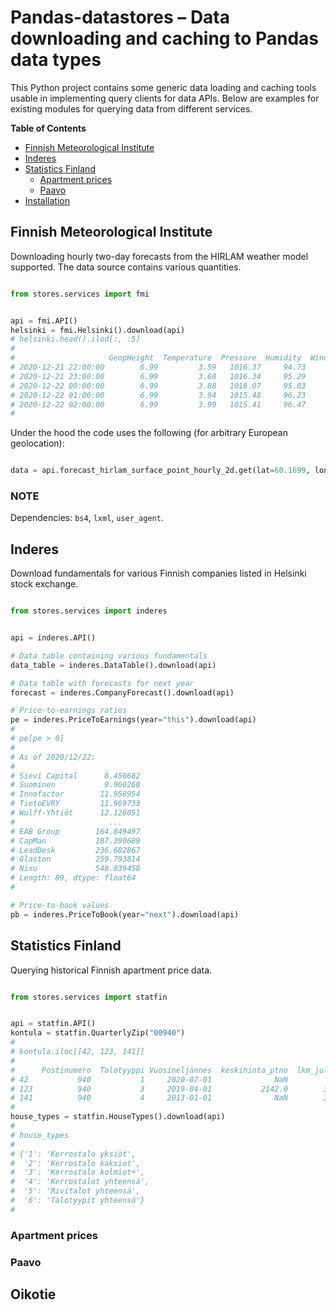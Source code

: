# Pandas-datastores – Data downloading and caching to Pandas data types

This Python project contains some generic data loading and caching tools usable
in implementing query clients for data APIs. Below are examples for existing modules
for querying data from different services.

<!-- markdown-toc start - Don't edit this section. Run M-x markdown-toc-refresh-toc -->
**Table of Contents**

- [Finnish Meteorological Institute](#finnish-meteorological-institute)
- [Inderes](#inderes)
- [Statistics Finland](#statistics-finland)
    - [Apartment prices](#apartment-prices)
    - [Paavo](#paavo)
- [Installation](#installation)

<!-- markdown-toc end -->


## Finnish Meteorological Institute

Downloading hourly two-day forecasts from the HIRLAM weather model supported.
The data source contains various quantities.

```python

from stores.services import fmi


api = fmi.API()
helsinki = fmi.Helsinki().download(api)
# helsinki.head().ilod[:, :5]
# 
#                     GeopHeight  Temperature  Pressure  Humidity  WindDirection
# 2020-12-21 22:00:00        6.99         3.59   1016.37     94.73          217.0
# 2020-12-21 23:00:00        6.99         3.68   1016.34     95.29          218.0
# 2020-12-22 00:00:00        6.99         3.88   1016.07     95.83          219.0
# 2020-12-22 01:00:00        6.99         3.94   1015.48     96.23          214.0
# 2020-12-22 02:00:00        6.99         3.99   1015.41     96.47          215.0
# 

```

Under the hood the code uses the following (for arbitrary European geolocation):

```python

data = api.forecast_hirlam_surface_point_hourly_2d.get(lat=60.1699, lon=24.9384)

```

### NOTE

Dependencies: `bs4`, `lxml`, `user_agent`.

## Inderes

Download fundamentals for various Finnish companies listed in Helsinki stock exchange.

```python

from stores.services import inderes


api = inderes.API()

# Data table containing various fundamentals
data_table = inderes.DataTable().download(api)

# Data table with forecasts for next year
forecast = inderes.CompanyForecast().download(api)

# Price-to-earnings ratios
pe = inderes.PriceToEarnings(year="this").download(api)
#
# pe[pe > 0]
# 
# As of 2020/12/22:
# 
# Sievi Capital      8.450682
# Suominen           9.960260
# Innofactor        11.958954
# TietoEVRY         11.969733
# Wulff-Yhtiöt      12.126051
#                     ...
# EAB Group        164.849497
# CapMan           187.390689
# LeadDesk         236.682867
# Glaston          259.793814
# Nixu             548.839458
# Length: 89, dtype: float64
# 

# Price-to-book values
pb = inderes.PriceToBook(year="next").download(api)

```

## Statistics Finland

Querying historical Finnish apartment price data.

```python

from stores.services import statfin


api = statfin.API()
kontula = statfin.QuarterlyZip("00940")
# 
# kontula.iloc[[42, 123, 141]]
# 
#      Postinumero  Talotyyppi Vuosineljännes  keskihinta_ptno  lkm_julk
# 42           940           1     2020-07-01              NaN         2
# 123          940           3     2019-04-01           2142.0        37
# 141          940           4     2013-01-01              NaN        37
#
house_types = statfin.HouseTypes().download(api)
#
# house_types
# 
# {'1': 'Kerrostalo yksiöt',
#  '2': 'Kerrostalo kaksiot',
#  '3': 'Kerrostalo kolmiot+',
#  '4': 'Kerrostalot yhteensä',
#  '5': 'Rivitalot yhteensä',
#  '6': 'Talotyypit yhteensä'}
# 

```

### Apartment prices

### Paavo

## Oikotie

